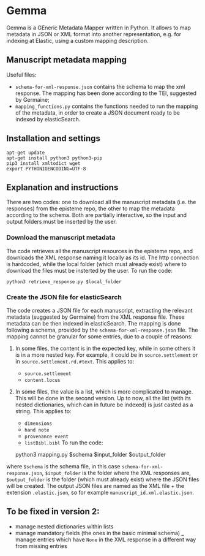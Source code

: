 # Gemma

Gemma is a GEneric Metadata Mapper written in Python. It allows to map metadata in JSON or XML format into another representation, e.g. for indexing at Elastic, using a custom mapping description.

## Manuscript metadata mapping

Useful files:
- `schema-for-xml-response.json` contains the schema to map the xml response. The mapping has been done according to the TEI, suggested by Germaine;
- `mapping_functions.py` contains the functions needed to run the mapping of the metadata, in order to create a JSON document ready to be indexed by elasticSearch.

## Installation and settings
	apt-get update
	apt-get install python3 python3-pip
	pip3 install xmltodict wget
	export PYTHONIOENCODING=UTF-8

## Explanation and instructions
There are two codes: one to download all the manuscript metadata (i.e. the responses) from the episteme repo, the other to map the metadata according to the schema.
Both are partially interactive, so the input and output folders must be inserted by the user.

### Download the manuscript metadata
The code retrieves all the manuscript resources in the episteme repo, and downloads the XML response naming it locally as its id.
The http connection is hardcoded, while the local folder (which must already exist) where to download the files must be insterted by the user.
To run the code:

	python3 retrieve_response.py $local_folder

### Create the JSON file for elasticSearch
The code creates a JSON file for each manuscript, extracting the relevant metadata (suggested by Germaine) from the XML response file.
These metadata can be then indexed in elasticSearch.
The mapping is done following a schema, provided by the `schema-for-xml-response.json` file.
The mapping cannot be granular for some entries, due to a couple of reasons:
1. In some files, the content is in the expected key, while in some others it is in a more nested key. For example, it could be in `source.settlement` or in `source.settlement.rd.#text`. This applies to:
	- `source.settlement`
	- `content.locus`
2. In some files, the value is a list, which is more complicated to manage. This will be done in the second version. Up to now, all the list (with its nested dictionaries, which can in future be indexed) is just casted as a string. This applies to:
	- `dimensions`
	- `hand note`
	- `provenance event`
	- `listBibl.bibl`
To run the code:

	python3 mapping.py $schema $input_folder $output_folder

where `$schema` is the schema file, in this case `schema-for-xml-response.json`, `$input_folder` is the folder where the XML responses are, `$output_folder` is the folder (which must already exist) where the JSON files will be created.
The output JSON files are named as the XML file + the extension `.elastic.json`, so for example `manuscript_id.xml.elastic.json`.

## To be fixed in version 2:
- manage nested dictionaries within lists
- manage mandatory fields (the ones in the basic minimal schema)
_ manage entries which have `None` in the XML response in a different way from missing entries
